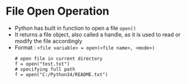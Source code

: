 # File Open Operation
- Python has built in function to open a file `open()`
- It returns a file object, also called a handle, as it is used to read or modify the file accordingly
- Format : `<file variable> = open(<file name>, <mode>)`
    ```
    # open file in current directory
    f = open("test.txt")
    # specifying full path
    f = open("C:/Python34/README.txt")
    ```